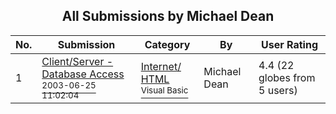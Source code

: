 ﻿<div align="center">

## All Submissions by Michael Dean

</div>

No.  | Submission | Category | By   | User Rating
---- | ---------- | -------- | ---- | -----------
1 | [Client/Server \- Database Access<br /><sup>2003-06-25 11:02:04</sup>](https://github.com/Planet-Source-Code/michael-dean-client-server-database-access__1-46433) | [Internet/ HTML<br /><sup>Visual Basic</sup>](../ByCategory/internet-html__1-34.md) | Michael Dean | 4.4 (22 globes from 5 users)
